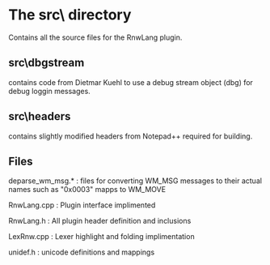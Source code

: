 # The src\ directory
Contains all the source files for the RnwLang plugin.

## src\dbgstream
contains code from Dietmar Kuehl to use a debug stream object (dbg) for debug loggin messages.

## src\headers
contains slightly modified headers from Notepad++ required for building.

## Files
deparse_wm_msg.\*
: files for converting WM_MSG messages to their actual names such as "0x0003"  mapps to WM_MOVE

RnwLang.cpp
: Plugin interface implimented

RnwLang.h
: All plugin header definition and inclusions

LexRnw.cpp
: Lexer highlight and folding implimentation

unidef.h
: unicode definitions and mappings